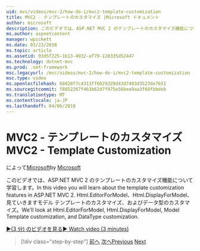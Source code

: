 ```yaml
---
uid: mvc/videos/mvc-2/how-do-i/mvc2-template-customization
title: MVC2 - テンプレートのカスタマイズ |Microsoft ドキュメント
author: microsoft
description: このビデオでは、ASP.NET MVC 2 のテンプレートのカスタマイズ機能について学習します。 Html.EditorForModel、Html.DisplayForModel、モデル Templ に紹介しています.
ms.author: aspnetcontent
manager: wpickett
ms.date: 03/23/2010
ms.topic: article
ms.assetid: 93d5f225-1b13-4932-af79-120335d52447
ms.technology: dotnet-mvc
ms.prod: .net-framework
msc.legacyurl: /mvc/videos/mvc-2/how-do-i/mvc2-template-customization
msc.type: video
ms.openlocfilehash: 68828f7c4313ff6029329d43d7403d3523de7651
ms.sourcegitcommit: f8852267f463b62d7f975e56bea9aa3f68fbbdeb
ms.translationtype: MT
ms.contentlocale: ja-JP
ms.lasthandoff: 04/06/2018
---
```

<a name="mvc2---template-customization"></a><span data-ttu-id="34498-104">MVC2 - テンプレートのカスタマイズ</span><span class="sxs-lookup"><span data-stu-id="34498-104">MVC2 - Template Customization</span></span>
====================
<span data-ttu-id="34498-105">によって[Microsoft](https://github.com/microsoft)</span><span class="sxs-lookup"><span data-stu-id="34498-105">by [Microsoft](https://github.com/microsoft)</span></span>

<span data-ttu-id="34498-106">このビデオでは、ASP.NET MVC 2 のテンプレートのカスタマイズ機能について学習します。</span><span class="sxs-lookup"><span data-stu-id="34498-106">In this video you will learn about the template customization features in ASP.NET MVC 2.</span></span> <span data-ttu-id="34498-107">Html.EditorForModel、Html.DisplayForModel、見ていきますモデル テンプレートのカスタマイズ、およびデータ型のカスタマイズ。</span><span class="sxs-lookup"><span data-stu-id="34498-107">We'll look at Html.EditorForModel, Html.DisplayForModel, Model Template customization, and DataType customization.</span></span>

[<span data-ttu-id="34498-108">&#9654;(3 分) のビデオを見る</span><span class="sxs-lookup"><span data-stu-id="34498-108">&#9654; Watch video (3 minutes)</span></span>](https://channel9.msdn.com/Blogs/ASP-NET-Site-Videos/mvc2-template-customization)

> [!div class="step-by-step"]
> <span data-ttu-id="34498-109">[前へ](mvc2-model-validation.md)
> [次へ](aspnet-mvc-2-areas.md)</span><span class="sxs-lookup"><span data-stu-id="34498-109">[Previous](mvc2-model-validation.md)
[Next](aspnet-mvc-2-areas.md)</span></span>
